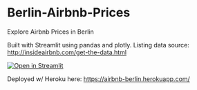 # Berlin-Airbnb-Prices
Explore Airbnb Prices in Berlin

Built with Streamlit using pandas and plotly.
Listing data source: http://insideairbnb.com/get-the-data.html

[![Open in Streamlit](https://static.streamlit.io/badges/streamlit_badge_black_white.svg)](https://share.streamlit.io/elijahveto/berlin-airbnb-prices/main/main.py)


Deployed w/ Heroku here: https://airbnb-berlin.herokuapp.com/
